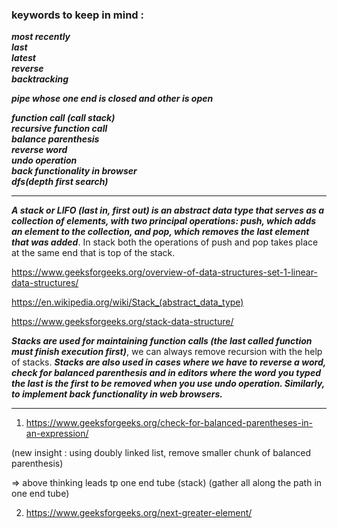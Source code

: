 
### keywords to keep in mind : 

***most recently*** \
***last*** \
***latest***\
***reverse*** \
***backtracking***


***pipe whose one end is closed and other is open***

***function call (call stack)*** \
***recursive function call*** \
***balance parenthesis*** \
***reverse word*** \
***undo operation*** \
***back functionality in browser*** \
***dfs(depth first search)***

-----------------------------------------------------------------------------------------------------------------

***A stack or LIFO (last in, first out) is an abstract data type that serves as a collection of elements, with two principal operations: push, which adds an element to the collection, and pop, which removes the last element that was added***. In stack both the operations of push and pop takes place at the same end that is top of the stack.


https://www.geeksforgeeks.org/overview-of-data-structures-set-1-linear-data-structures/

https://en.wikipedia.org/wiki/Stack_(abstract_data_type)

https://www.geeksforgeeks.org/stack-data-structure/


***Stacks are used for maintaining function calls (the last called function must finish execution first)***, we can always remove recursion with the help of stacks. ***Stacks are also used in cases where we have to reverse a word, check for balanced parenthesis and in editors where the word you typed the last is the first to be removed when you use undo operation. Similarly, to implement back functionality in web browsers.***

-------------------------------------------------------------------------------------------------------------------------

1) https://www.geeksforgeeks.org/check-for-balanced-parentheses-in-an-expression/

(new insight : using doubly linked list, remove smaller chunk of balanced parenthesis)

=> above thinking leads tp one end tube (stack) (gather all along the path in one end tube)

2) https://www.geeksforgeeks.org/next-greater-element/






